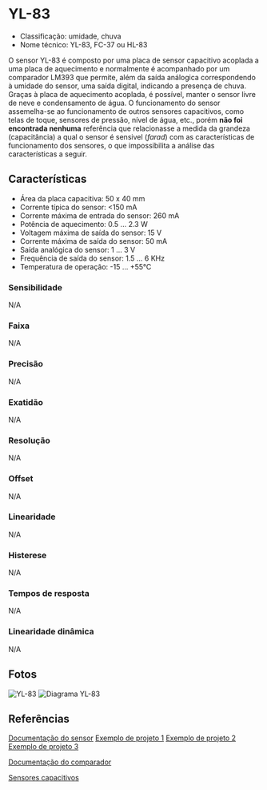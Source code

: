 # YL-83

- Classificação: umidade, chuva
- Nome técnico: YL-83, FC-37 ou HL-83

O sensor YL-83 é composto por uma placa de sensor capacitivo acoplada a uma placa de aquecimento e normalmente é acompanhado por um comparador LM393 que permite, além da saída análogica correspondendo à umidade do sensor, uma saída digital, indicando a presença de chuva.
Graças à placa de aquecimento acoplada, é possível, manter o sensor livre de neve e condensamento de água.
O funcionamento do sensor assemelha-se ao funcionamento de outros sensores capacitivos, como telas de toque, sensores de pressão, nível de água, etc., porém **não foi encontrada nenhuma** referência que relacionasse a medida da grandeza (capacitância) a qual o sensor é sensivel (*farad*) com as características de funcionamento dos sensores, o que impossibilita a análise das características a seguir.

## Características

 - Área da placa capacitiva: 50 x 40 mm
 - Corrente típica do sensor: <150 mA
 - Corrente máxima de entrada do sensor: 260 mA
 - Potência de aquecimento: 0.5 ... 2.3 W
 - Voltagem máxima de saída do sensor: 15 V
 - Corrente máxima de saída do sensor: 50 mA
 - Saída analógica do sensor: 1 ... 3 V
 - Frequência de saída do sensor: 1.5 ... 6 KHz
 - Temperatura de operação: -15 ... +55°C

### Sensibilidade

N/A

### Faixa

N/A

### Precisão

N/A

### Exatidão

N/A

### Resolução

N/A

### Offset

N/A

### Linearidade

N/A

### Histerese

N/A

### Tempos de resposta

N/A

### Linearidade dinâmica

N/A

## Fotos

![YL-83](/imgs/yl-83.jpg)
![Diagrama YL-83](/imgs/yl-83_diag.png)

## Referências

[Documentação do sensor](https://urolakostapk.files.wordpress.com/2016/10/yl-83-rain-detector-datasheet_low.pdf)
[Exemplo de projeto 1](http://acoptex.com/project/185/basics-project-039a-rain-sensor-fc-37-or-yl-83-at-acoptexcom/)
[Exemplo de projeto 2](https://components101.com/sensors/rain-drop-sensor-module)
[Exemplo de projeto 3](https://www.openhacks.com/uploadsproductos/rain_sensor_module.pdf)

[Documentação do comparador](https://www.adrobotica.com/wp-content/uploads/2018/02/datasheet-LM393.pdf)

[Sensores capacitivos](https://automation-insights.blog/2017/06/07/what-is-a-capacitive-sensor/)